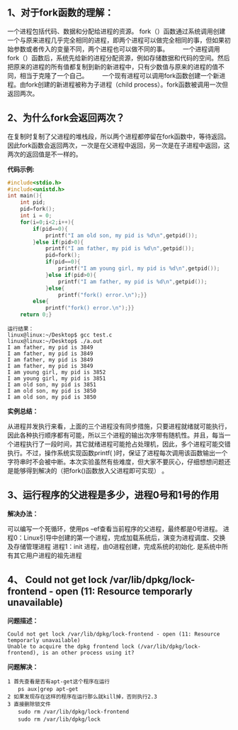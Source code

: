 ## 1、对于fork函数的理解：

  一个进程包括代码、数据和分配给进程的资源。  fork（）函数通过系统调用创建一个与原来进程几乎完全相同的进程，即两个进程可以做完全相同的事，但如果初始参数或者传入的变量不同，两个进程也可以做不同的事。      一个进程调用fork（）函数后，系统先给新的进程分配资源，例如存储数据和代码的空间。然后把原来的进程的所有值都复制到新的新进程中，只有少数值与原来的进程的值不同，相当于克隆了一个自己。      一个现有进程可以调用fork函数创建一个新进程。由fork创建的新进程被称为子进程（child process）。fork函数被调用一次但返回两次。  

 

## 2、为什么fork会返回两次？

  在复制时复制了父进程的堆栈段，所以两个进程都停留在fork函数中，等待返回。因此fork函数会返回两次，一次是在父进程中返回，另一次是在子进程中返回，这两次的返回值是不一样的。  

 

**代码示例:**

```c
#include<stdio.h>
#include<unistd.h>
int main(){
	int pid;
	pid=fork();
	int i = 0;
	for(i=0;i<2;i++){
		if(pid==0){
			printf("I am old son, my pid is %d\n",getpid());
		}else if(pid>0){
			printf("I am father, my pid is %d\n",getpid());
			pid=fork();
			if(pid==0){
				printf("I am young girl, my pid is %d\n",getpid());
			}else if(pid>0){
				printf("I am father, my pid is %d\n",getpid());
			}else{
				printf("fork() error.\n");}}
		else{
			printf("fork() error.\n");}}
	return 0;}

```

```
运行结果：
linux@linux:~/Desktop$ gcc test.c 
linux@linux:~/Desktop$ ./a.out 
I am father, my pid is 3849
I am father, my pid is 3849
I am father, my pid is 3849
I am father, my pid is 3849
I am young girl, my pid is 3852
I am young girl, my pid is 3851
I am old son, my pid is 3851
I am old son, my pid is 3850
I am old son, my pid is 3850
```

**实例总结：**

  从进程并发执行来看，上面的三个进程没有同步措施，只要进程就绪就可能执行，因此各种执行顺序都有可能，所以三个进程的输出次序带有随机性。并且，每当一个进程执行了一段时间，其它就绪进程可能抢占处理机，因此，多个进程可能交错执行。不过，操作系统实现函数printf( )时，保证了进程每次调用该函数输出一个字符串时不会被中断。本次实验虽然有些难度，但大家不要灰心，仔细想想问题还是能够得到解决的（把fork()函数放入父进程即可实现）  。

## 3、运行程序的父进程是多少，进程0号和1号的作用

**解决办法：**

  可以编写一个死循环，使用ps –ef查看当前程序的父进程，最终都是0号进程。  进程0：Linux引导中创建的第一个进程，完成加载系统后，演变为进程调度、交换及存储管理进程  进程1：init 进程，由0进程创建，完成系统的初始化. 是系统中所有其它用户进程的祖先进程  

## 4、 Could not get lock /var/lib/dpkg/lock-frontend - open (11: Resource temporarly unavailable)

**问题描述：**

```
Could not get lock /var/lib/dpkg/lock-frontend - open (11: Resource temporarly unavailable)
Unable to acquire the dpkg frontend lock (/var/lib/dpkg/lock-frontend), is an other process using it?
```

**问题解决：**

```
1 首先查看是否有apt-get这个程序在运行
　　ps aux|grep apt-get
2 如果发现存在这样的程序在运行那么就kill掉，否则执行2.3
3 直接删除锁文件
　　sudo rm /var/lib/dpkg/lock-frontend
　　sudo rm /var/lib/dpkg/lock
```


